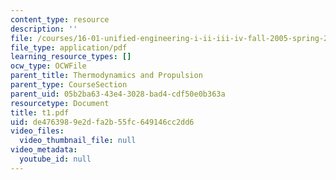 ```yaml
---
content_type: resource
description: ''
file: /courses/16-01-unified-engineering-i-ii-iii-iv-fall-2005-spring-2006/de4763989e2dfa2b55fc649146cc2dd6_t1.pdf
file_type: application/pdf
learning_resource_types: []
ocw_type: OCWFile
parent_title: Thermodynamics and Propulsion
parent_type: CourseSection
parent_uid: 05b2ba63-43e4-3028-bad4-cdf50e0b363a
resourcetype: Document
title: t1.pdf
uid: de476398-9e2d-fa2b-55fc-649146cc2dd6
video_files:
  video_thumbnail_file: null
video_metadata:
  youtube_id: null
---
```


